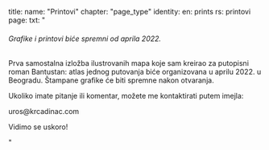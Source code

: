 title: 
    name: "Printovi"
    chapter: "page_type"
identity:
    en: prints
    rs: printovi
page:
    txt: "<h6>Grafike i printovi biće spremni od aprila 2022.</h6>
<p>Prva samostalna izložba ilustrovanih mapa koje sam kreirao za putopisni roman Bantustan: atlas jednog putovanja biće organizovana u aprilu 2022. u Beogradu. Štampane grafike će biti spremne nakon otvaranja.</p>
<p>Ukoliko imate pitanje ili komentar, možete me kontaktirati putem imejla:</p>
<p class='email'>uros@krcadinac.com</p>
<p>Vidimo se uskoro!</p>"